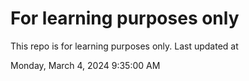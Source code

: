 # For learning purposes only
This repo is for learning purposes only.
Last updated at

Monday, March 4, 2024 9:35:00 AM

